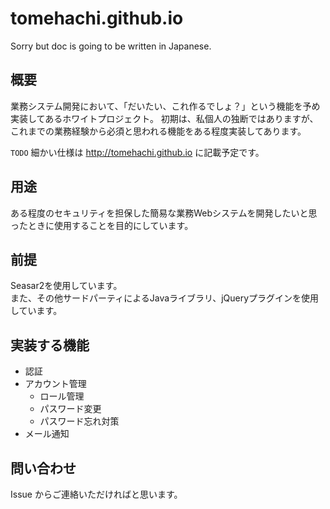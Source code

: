 # tomehachi.github.io

Sorry but doc is going to be written in Japanese.

## 概要

業務システム開発において、「だいたい、これ作るでしょ？」という機能を予め実装してあるホワイトプロジェクト。
初期は、私個人の独断ではありますが、これまでの業務経験から必須と思われる機能をある程度実装してあります。

<code>TODO</code>
細かい仕様は http://tomehachi.github.io に記載予定です。

## 用途

ある程度のセキュリティを担保した簡易な業務Webシステムを開発したいと思ったときに使用することを目的にしています。

## 前提

Seasar2を使用しています。  
また、その他サードパーティによるJavaライブラリ、jQueryプラグインを使用しています。

## 実装する機能

- 認証
- アカウント管理
  - ロール管理
  - パスワード変更
  - パスワード忘れ対策
- メール通知

## 問い合わせ

Issue からご連絡いただければと思います。
